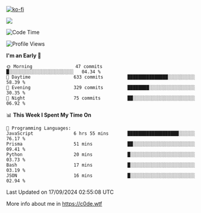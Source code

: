 [![ko-fi](https://ko-fi.com/img/githubbutton_sm.svg)](https://ko-fi.com/Z8Z4Y2LKX)

<a href="https://wakatime.com"><img src="https://wakatime.com/share/@c0dezin/b7f18a7c-ab3a-40b8-8bc7-b1b7bf71f1d6.svg" /></a>

<!--START_SECTION:waka-->
![Code Time](http://img.shields.io/badge/Code%20Time-107%20hrs%205%20mins-blue)

![Profile Views](http://img.shields.io/badge/Profile%20Views-0-blue)

**I'm an Early 🐤** 

```text
🌞 Morning                47 commits          █░░░░░░░░░░░░░░░░░░░░░░░░   04.34 % 
🌆 Daytime                633 commits         ███████████████░░░░░░░░░░   58.39 % 
🌃 Evening                329 commits         ████████░░░░░░░░░░░░░░░░░   30.35 % 
🌙 Night                  75 commits          ██░░░░░░░░░░░░░░░░░░░░░░░   06.92 % 
```


📊 **This Week I Spent My Time On** 

```text
💬 Programming Languages: 
JavaScript               6 hrs 55 mins       ███████████████████░░░░░░   76.17 % 
Prisma                   51 mins             ██░░░░░░░░░░░░░░░░░░░░░░░   09.41 % 
Python                   20 mins             █░░░░░░░░░░░░░░░░░░░░░░░░   03.73 % 
Bash                     17 mins             █░░░░░░░░░░░░░░░░░░░░░░░░   03.19 % 
JSON                     16 mins             █░░░░░░░░░░░░░░░░░░░░░░░░   02.94 % 
```


 Last Updated on 17/09/2024 02:55:08 UTC
<!--END_SECTION:waka-->

More info about me in https://c0de.wtf
